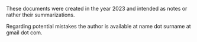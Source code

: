 These documents were created in the year 2023 and intended as notes or rather their summarizations. 

Regarding potential mistakes the author is available at name dot surname at gmail dot com.
